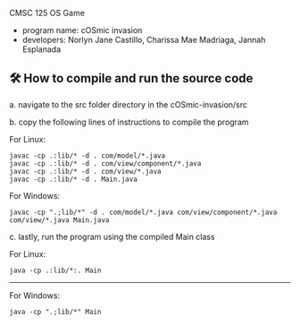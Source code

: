 CMSC 125 OS Game
- program name: cOSmic invasion
- developers: Norlyn Jane Castillo, Charissa Mae Madriaga, Jannah Esplanada

## 🛠️ How to compile and run the source code

a. navigate to the src folder directory in the cOSmic-invasion/src

b. copy the following lines of instructions to compile the program

For Linux:
```
javac -cp .:lib/* -d . com/model/*.java
javac -cp .:lib/* -d . com/view/component/*.java
javac -cp .:lib/* -d . com/view/*.java
javac -cp .:lib/* -d . Main.java
```

For Windows:
```
javac -cp ".;lib/*" -d . com/model/*.java com/view/component/*.java com/view/*.java Main.java
```

c. lastly, run the program using the compiled Main class

For Linux:
```
java -cp .:lib/*:. Main
```
------


For Windows:
```
java -cp ".;lib/*" Main
```
